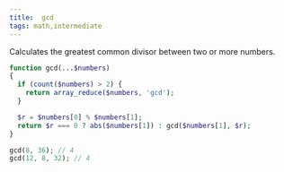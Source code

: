 ```yaml
---
title:  gcd
tags: math,intermediate
---
```

Calculates the greatest common divisor between two or more numbers.

```php
function gcd(...$numbers)
{
  if (count($numbers) > 2) {
    return array_reduce($numbers, 'gcd');
  }

  $r = $numbers[0] % $numbers[1];
  return $r === 0 ? abs($numbers[1]) : gcd($numbers[1], $r);
}
```

```php
gcd(8, 36); // 4
gcd(12, 8, 32); // 4
```
